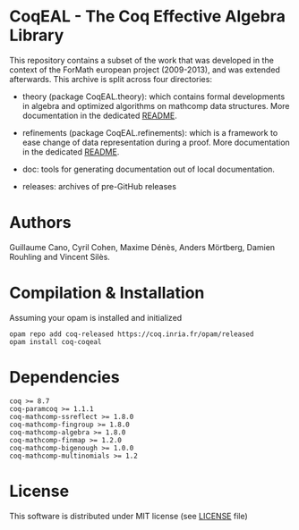 CoqEAL - The Coq Effective Algebra Library
==========================================

This repository contains a subset of the work that was developed in
the context of the ForMath european project (2009-2013), and was extended afterwards.
This archive is split across four directories:

- theory (package  CoqEAL.theory): which contains  formal developments
  in algebra and optimized algorithms on mathcomp data structures.
  More documentation in the dedicated [README](theory/README.md).

- refinements (package  CoqEAL.refinements): which is a framework to
  ease change of data representation during a proof.
  More documentation in the dedicated [README](refinements/README.md).

- doc: tools for generating documentation out of local documentation.

- releases: archives of pre-GitHub releases

Authors
=======

Guillaume Cano,  Cyril Cohen,  Maxime Dénès, Anders Mörtberg, Damien Rouhling and Vincent
Silès.

Compilation & Installation
==========================

Assuming your opam is installed and initialized
```
opam repo add coq-released https://coq.inria.fr/opam/released
opam install coq-coqeal
```

Dependencies
============

```
coq >= 8.7
coq-paramcoq >= 1.1.1
coq-mathcomp-ssreflect >= 1.8.0
coq-mathcomp-fingroup >= 1.8.0
coq-mathcomp-algebra >= 1.8.0
coq-mathcomp-finmap >= 1.2.0
coq-mathcomp-bigenough >= 1.0.0
coq-mathcomp-multinomials >= 1.2
```

License
============
This software is distributed under MIT license (see [LICENSE](LICENSE) file)
